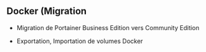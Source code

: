 ## Docker (Migration
- Migration de Portainer Business Edition vers Community Edition

- Exportation, Importation de volumes Docker
